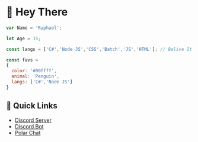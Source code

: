 # 👋 Hey There

```js
var Name = 'Raphael';

let Age = 15;

const langs = ['C#','Node JS','CSS','Batch','JS','HTML']; // Belive It Or Not I Actually Dont Know Python But I Dont Need It

const favs = 
{
  color: '#00ffff',
  animal: 'Penguin',
  langs: ['C#','Node JS']
}
```

## 🌠 Quick Links

* [Discord Server](https://dsc.gg/polar69)
* [Discord Bot](https://dsc.gg/rumpy)
* [Polar Chat](https://polar-chatty.polar-69.repl.co/)
